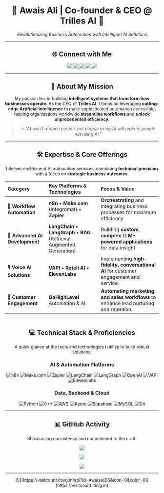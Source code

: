 <div align="center">

# 👋 Awais Ali | Co-founder & CEO @ Trilles AI 🚀

_Revolutionizing Business Automation with Intelligent AI Solutions_


---
## 🌐 Connect with Me  

<p align="center">
  <a href="https://www.linkedin.com/in/awais-ali-93115237b" target="_blank">
    <img src="https://img.shields.io/badge/LinkedIn-%230077B5.svg?&style=for-the-badge&logo=linkedin&logoColor=white" />
  </a>
  <a href="https://trilles.ai" target="_blank">
    <img src="https://img.shields.io/badge/🌐%20Website-4285F4?style=for-the-badge&logo=google-chrome&logoColor=white" />
  </a>
  <a href="https://www.upwork.com/" target="_blank">
    <img src="https://img.shields.io/badge/Upwork-6FDA44?style=for-the-badge&logo=upwork&logoColor=white" />
  </a>
  <a href="https://x.com/AwaisAli181673?t=bskYe_eWa_wk60Qvei4qzg&s=09" target="_blank">
    <img src="https://img.shields.io/badge/X-000000?style=for-the-badge&logo=x&logoColor=white" />
  </a>
  <a href="mailto:awaisstudent1687@gmail.com">
    <img src="https://img.shields.io/badge/Email-D14836?style=for-the-badge&logo=gmail&logoColor=white" />
  </a>
</p>

---
## 🌟 About My Mission

My passion lies in building **intelligent systems that transform how businesses operate**. As the CEO of **Trilles AI**, I focus on leveraging **cutting-edge Artificial Intelligence** to make sophisticated automation accessible, helping organizations worldwide **streamline workflows** and **unlock unprecedented efficiency**.

> 🔥 *“AI won’t replace people, but people using AI will replace people not using AI.”*

---

## 🛠️ Expertise & Core Offerings

I deliver end-to-end AI automation services, combining **technical precision** with a focus on **strategic business outcomes**.

| Category | Key Platforms & Technologies | Focus & Value |
| :--- | :--- | :--- |
| 🤖 **Workflow Automation** | **n8n** • **Make.com** (Integromat) • **Zapier** | **Orchestrating** and integrating business processes for maximum efficiency. |
| 🧠 **Advanced AI Development** | **LangChain** • **LangGraph** • **RAG** (Retrieval-Augmented Generation) | Building **custom, complex LLM-powered applications** for data insight. |
| 🎙️ **Voice AI Solutions** | **VAPI** • **Retell AI** • **ElevenLabs** | Implementing **high-fidelity, conversational AI** for customer engagement and service. |
| 💬 **Customer Engagement** | **GoHighLevel** Automation & AI | **Automating marketing and sales workflows** to enhance lead nurturing and retention. |

---

## 💻 Technical Stack & Proficiencies

A quick glance at the tools and technologies I utilize to build robust solutions:

### AI & Automation Platforms
![n8n](https://img.shields.io/badge/n8n-%23E31C5F.svg?style=for-the-badge&logo=n8n&logoColor=white) 
![Make.com](https://img.shields.io/badge/Make.com-%230078D7.svg?style=for-the-badge&logo=make&logoColor=white) 
![Zapier](https://img.shields.io/badge/Zapier-%23FF4A00.svg?style=for-the-badge&logo=zapier&logoColor=white) 
![LangChain](https://img.shields.io/badge/LangChain-%2300A67E.svg?style=for-the-badge&logo=chainlink&logoColor=white) 
![LangGraph](https://img.shields.io/badge/LangGraph-%23121011.svg?style=for-the-badge&logo=graph&logoColor=white) 
![OpenAI](https://img.shields.io/badge/OpenAI-%23412991.svg?style=for-the-badge&logo=openai&logoColor=white)
![VAPI](https://img.shields.io/badge/VAPI-%23000000.svg?style=for-the-badge&logo=voipdotms&logoColor=white) 
![ElevenLabs](https://img.shields.io/badge/ElevenLabs-%23FF6F00.svg?style=for-the-badge&logo=elevenlabs&logoColor=white)

### Data, Backend & Cloud
![Python](https://img.shields.io/badge/python-3670A0?style=for-the-badge&logo=python&logoColor=ffdd54) 
![C++](https://img.shields.io/badge/c++-%2300599C.svg?style=for-the-badge&logo=c%2B%2B&logoColor=white) 
![AWS](https://img.shields.io/badge/AWS-%23FF9900.svg?style=for-the-badge&logo=amazon-aws&logoColor=white) 
![Azure](https://img.shields.io/badge/azure-%230072C6.svg?style=for-the-badge&logo=microsoftazure&logoColor=white) 
![Supabase](https://img.shields.io/badge/Supabase-%233FCF8E.svg?style=for-the-badge&logo=supabase&logoColor=white) 
![MySQL](https://img.shields.io/badge/mysql-4479A1.svg?style=for-the-badge&logo=mysql&logoColor=white) 
![Git](https://img.shields.io/badge/git-%23F05033.svg?style=for-the-badge&logo=git&logoColor=white)

---

## 📊 GitHub Activity

Showcasing consistency and commitment to the craft:

<div align="center">
  
  ![](https://github-readme-stats.vercel.app/api?username=Awaisali36&theme=swift&hide_border=true&show_icons=true&include_all_commits=true&count_private=true)
  
  ![](https://nirzak-streak-stats.vercel.app/?user=Awaisali36&theme=swift&hide_border=true)
  
  ![](https://github-readme-stats.vercel.app/api/top-langs/?username=Awaisali36&theme=swift&hide_border=true&layout=compact)
</div>

---
<div align="center">
  [![](https://visitcount.itsvg.in/api?id=Awaisali36&icon=0&color=0)](https://visitcount.itsvg.in)
</div>

